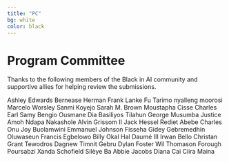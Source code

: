 ```yaml
---
title: "PC"
bg: white
color: black
---
```


# Program Committee

Thanks to the following members of the Black in AI community and supportive allies for helping review the submissions. 

Ashley Edwards
Bernease Herman
Frank Lanke Fu Tarimo
nyalleng moorosi
Marcelo Worsley
Sanmi Koyejo
Sarah M. Brown
Moustapha Cisse
Charles Earl
Samy Bengio
Ousmane Dia
Basiliyos Tilahun
George Musumba
Justice Amoh
Ndapa Nakashole
Alvin Grissom II 
Jack Hessel
Rediet Abebe
Charles Onu
Joy Buolamwini
Emmanuel Johnson
Fisseha Gidey Gebremedhin
Oluwaseun Francis Egbelowo
Billy Okal
Hal Daumé III
Irwan Bello
Christan Grant
Tewodros Dagnew
Timnit Gebru
Dylan Foster
Wil Thomason
Forough Poursabzi
Xanda Schofield
Silèye Ba
Abbie Jacobs
Diana Cai
Ciira Maina